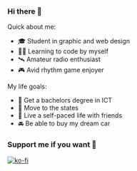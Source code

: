 ### Hi there 👋

Quick about me:
- 🎓 Student in graphic and web design
- 👨‍💻 Learning to code by myself
- 🛰️ Amateur radio enthusiast
- 🎮 Avid rhythm game enjoyer

My life goals:
- 📜 Get a bachelors degree in ICT
- 🦅 Move to the states
- 🌱 Live a self-paced life with friends
- 🚘 Be able to buy my dream car

### Support me if you want 💖
[![ko-fi](https://ko-fi.com/img/githubbutton_sm.svg)](https://ko-fi.com/S6S32LI7E)
<!--
**Smile249/Smile249** is a ✨ _special_ ✨ repository because its `README.md` (this file) appears on your GitHub profile.

Here are some ideas to get you started:

- 🔭 I’m currently working on ...
- 🌱 I’m currently learning ...
- 👯 I’m looking to collaborate on ...
- 🤔 I’m looking for help with ...
- 💬 Ask me about ...
- 📫 How to reach me: ...
- 😄 Pronouns: ...
- ⚡ Fun fact: ...
-->
